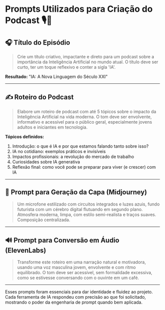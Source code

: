 # Prompts Utilizados para Criação do Podcast 🎙️🤖

## 🎧 Título do Episódio
> Crie um título criativo, impactante e direto para um podcast sobre a importância da Inteligência Artificial no mundo atual. O título deve ser curto, ter um toque reflexivo e conter a sigla 'IA'.

**Resultado:** "IA: A Nova Linguagem do Século XXI"

---

## ✍️ Roteiro do Podcast
> Elabore um roteiro de podcast com até 5 tópicos sobre o impacto da Inteligência Artificial na vida moderna. O tom deve ser envolvente, informativo e acessível para o público geral, especialmente jovens adultos e iniciantes em tecnologia.

**Tópicos definidos:**
1. Introdução: o que é IA e por que estamos falando tanto sobre isso?
2. IA no cotidiano: exemplos práticos e invisíveis
3. Impactos profissionais: a revolução do mercado de trabalho
4. Curiosidades sobre IA generativa
5. Reflexão final: como você pode se preparar para viver (e crescer) com IA

---

## 🧠 Prompt para Geração da Capa (Midjourney)
> Um microfone estilizado com circuitos integrados e luzes azuis, fundo futurista com um cérebro digital flutuando em segundo plano. Atmosfera moderna, limpa, com estilo semi-realista e traços suaves. Composição centralizada.

---

## 🔊 Prompt para Conversão em Áudio (ElevenLabs)
> Transforme este roteiro em uma narração natural e motivadora, usando uma voz masculina jovem, envolvente e com ritmo equilibrado. O tom deve ser acessível, sem formalidade excessiva, como se estivesse conversando com o ouvinte em um café.

---

Esses prompts foram essenciais para dar identidade e fluidez ao projeto. Cada ferramenta de IA respondeu com precisão ao que foi solicitado, mostrando o poder da engenharia de prompt quando bem aplicada.
